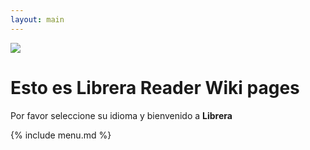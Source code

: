 ```yaml
---
layout: main
---
```

![](/css/logo-line.jpg/es)

# Esto es Librera Reader Wiki pages

Por favor seleccione su idioma y bienvenido a __Librera__
  
{% include menu.md %}
